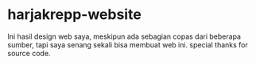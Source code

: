 # harjakrepp-website 
Ini hasil design web saya, meskipun ada sebagian copas dari beberapa sumber, tapi saya senang sekali bisa membuat web ini. special thanks for source code.

